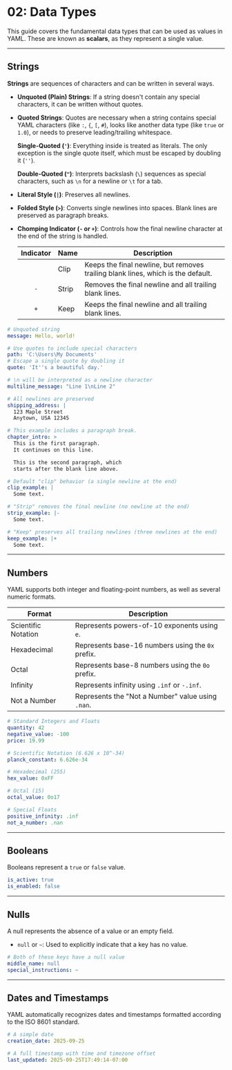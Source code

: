 # 02: Data Types

This guide covers the fundamental data types that can be used as values in YAML. These are known as **scalars**, as they represent a single value.

---

## Strings

**Strings** are sequences of characters and can be written in several ways.

- **Unquoted (Plain) Strings**: If a string doesn't contain any special characters, it can be written without quotes.

- **Quoted Strings**: Quotes are necessary when a string contains special YAML characters (like `:`, `{`, `[`, `#`), looks like another data type (like `true` or `1.0`), or needs to preserve leading/trailing whitespace. 

  **Single-Quoted (`'`)**: Everything inside is treated as literals. The only exception is the single quote itself, which must be escaped by doubling it (`''`).

  **Double-Quoted (`"`)**: Interprets backslash (`\`) sequences as special characters, such as `\n` for a newline or `\t` for a tab.

- **Literal Style (`|`)**: Preserves all newlines. 

- **Folded Style (`>`)**: Converts single newlines into spaces. Blank lines are preserved as paragraph breaks.

- **Chomping Indicator (`-` or `+`)**: Controls how the final newline character at the end of the string is handled.

  | Indicator | Name  | Description                                                                      |
  | :-------: | ----- | -------------------------------------------------------------------------------- |
  |           | Clip  | Keeps the final newline, but removes trailing blank lines, which is the default. |
  |    `-`    | Strip | Removes the final newline and all trailing blank lines.                          |
  |    `+`    | Keep  | Keeps the final newline and all trailing blank lines.                            |


```yaml
# Unquoted string
message: Hello, world!

# Use quotes to include special characters
path: 'C:\Users\My Documents'
# Escape a single quote by doubling it
quote: 'It''s a beautiful day.'

# \n will be interpreted as a newline character
multiline_message: "Line 1\nLine 2"

# All newlines are preserved
shipping_address: |
  123 Maple Street
  Anytown, USA 12345

# This example includes a paragraph break.
chapter_intro: >
  This is the first paragraph.
  It continues on this line.

  This is the second paragraph, which
  starts after the blank line above.

# Default "clip" behavior (a single newline at the end)
clip_example: |
  Some text.

# "Strip" removes the final newline (no newline at the end)
strip_example: |-
  Some text.

# "Keep" preserves all trailing newlines (three newlines at the end)
keep_example: |+
  Some text.
```

--- 

## Numbers

YAML supports both integer and floating-point numbers, as well as several numeric formats.

| Format              | Description                                       |
| ------------------- | ------------------------------------------------- |
| Scientific Notation | Represents powers-of-10 exponents using `e`.      |
| Hexadecimal         | Represents base-16 numbers using the `0x` prefix. |
| Octal               | Represents base-8 numbers using the `0o` prefix.  |
| Infinity            | Represents infinity using `.inf` or `-.inf`.      |
| Not a Number        | Represents the "Not a Number" value using `.nan`. |

```yaml
# Standard Integers and Floats
quantity: 42
negative_value: -100
price: 19.99

# Scientific Notation (6.626 x 10^-34)
planck_constant: 6.626e-34

# Hexadecimal (255)
hex_value: 0xFF

# Octal (15)
octal_value: 0o17

# Special Floats
positive_infinity: .inf
not_a_number: .nan
```

---

## Booleans

Booleans represent a `true` or `false` value.

```yaml
is_active: true
is_enabled: false
```

---

## Nulls

A null represents the absence of a value or an empty field.

- `null` or `~`: Used to explicitly indicate that a key has no value.

```yaml
# Both of these keys have a null value
middle_name: null
special_instructions: ~
```

---

## Dates and Timestamps

YAML automatically recognizes dates and timestamps formatted according to the ISO 8601 standard.

```yaml
# A simple date
creation_date: 2025-09-25

# A full timestamp with time and timezone offset
last_updated: 2025-09-25T17:49:14-07:00
```
